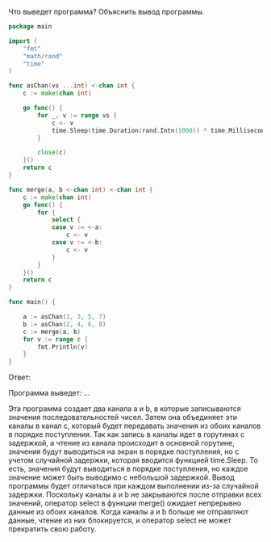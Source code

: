 Что выведет программа? Объяснить вывод программы.

```go
package main

import (
	"fmt"
	"math/rand"
	"time"
)

func asChan(vs ...int) <-chan int {
	c := make(chan int)

	go func() {
		for _, v := range vs {
			c <- v
			time.Sleep(time.Duration(rand.Intn(1000)) * time.Millisecond)
		}

		close(c)
	}()
	return c
}

func merge(a, b <-chan int) <-chan int {
	c := make(chan int)
	go func() {
		for {
			select {
			case v := <-a:
				c <- v
			case v := <-b:
				c <- v
			}
		}
	}()
	return c
}

func main() {

	a := asChan(1, 3, 5, 7)
	b := asChan(2, 4, 6, 8)
	c := merge(a, b)
	for v := range c {
		fmt.Println(v)
	}
}

```

Ответ:

Программа выведет: ...

Эта программа создает два канала a и b, в которые записываются значения последовательностей чисел. Затем она объединяет
эти каналы в канал c, который будет передавать значения из обоих каналов в порядке поступления.
Так как запись в каналы идет в горутинах с задержкой, а чтение из канала происходит в основной горутине, значения будут
выводиться на экран в порядке поступления, но с учетом случайной задержки, которая вводится функцией time.Sleep. То
есть, значения будут выводиться в порядке поступления, но каждое значение может быть выводимо с небольшой задержкой.
Вывод программы будет отличаться при каждом выполнении из-за случайной задержки.
Поскольку каналы a и b не закрываются после отправки всех значений, оператор select в функции merge() ожидает непрерывно
данные из обоих каналов. Когда каналы a и b больше не отправляют данные, чтение из них блокируется, и оператор select не
может прекратить свою работу.
